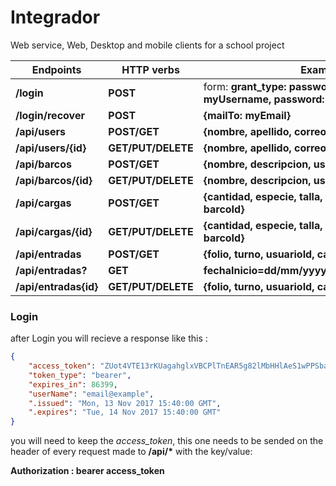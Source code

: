 # Integrador
Web service, Web, Desktop and mobile clients for a school project


Endpoints    | HTTP verbs   | Examples
------------ | -------------|-------------
__/login__            | __POST__                | form: __grant_type: password, username: myUsername, password: myPassword__
__/login/recover__    | __POST__                | __{mailTo: myEmail}__
__/api/users__        | __POST/GET__            | __{nombre, apellido, correo, rfc, rol}__
__/api/users/{id}__   | __GET/PUT/DELETE__      | __{nombre, apellido, correo, rfc, rol, password}__
__/api/barcos__       | __POST/GET__            | __{nombre, descripcion, ususarioId}__
__/api/barcos/{id}__  | __GET/PUT/DELETE__      | __{nombre, descripcion, ususarioId}__
__/api/cargas__       | __POST/GET__            | __{cantidad, especie, talla, temperatura, condicion, barcoId}__
__/api/cargas/{id}__  | __GET/PUT/DELETE__      | __{cantidad, especie, talla, temperatura, condicion, barcoId}__
__/api/entradas__     | __POST/GET__            | __{folio, turno, usuarioId, cargasId:[]}__
__/api/entradas?__    | __GET__                 | __fechaInicio=dd/mm/yyyy&fechaFin=dd/mm/yyyy__
__/api/entradas{id}__ | __GET/PUT/DELETE__      | __{folio, turno, usuarioId, cargasId:[]}__


### Login
after Login you will recieve a response like this :
```json
{
    "access_token": "ZUot4VTE13rKUagahglxVBCPlTnEAR5g82lMbHHlAeS1wPPSbaRtjBqMmA0V00AVtoFku6fKZmMcCyF8fyPztAumSN3Rzxay_G8F5eo4OtHTQ2npEm-ha4qeTqm_CwSyO6LzJF-IgAP2j9hsPfyttiwpBjd6GgYuZq0sBSKXvKvqW4CGQfjCaw2NHdIFqlkvo5fxvaJS8oqNks4dxiMOJ3Xf0Rlj6t2jiLkoO5X1xHPn34NsoLOqqwUe-ZIlq-VsTrUZtadLKk3PRIcezoWcq9nGX3pLmrR-Wi-Kex_6QC55WXVK8beCtC8GPyUS3zykM2GpR04gvfEN84OCCnsS11KodPOOQSugt1mP-KRUVvqcNDGZqvlTZxmP_F8d118Gd02R1-v2tiGshC6B1EEVDg",
    "token_type": "bearer",
    "expires_in": 86399,
    "userName": "email@example",
    ".issued": "Mon, 13 Nov 2017 15:40:00 GMT",
    ".expires": "Tue, 14 Nov 2017 15:40:00 GMT"
}
```
you will need to keep the *access_token*, this one needs to be sended on the header of every request made to __/api/*__
with the key/value:

__Authorization : bearer access_token__